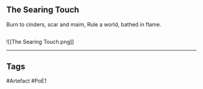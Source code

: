 ## The Searing Touch
Burn to cinders, scar and maim,
Rule a world, bathed in flame.
##
![[The Searing Touch.png]]

---
## Tags
#Artefact
#PoE1
